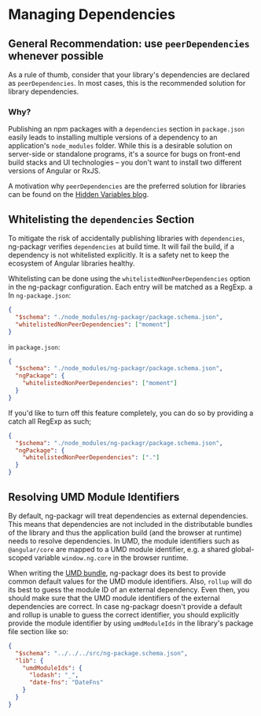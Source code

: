 # Managing Dependencies

## General Recommendation: use `peerDependencies` whenever possible

As a rule of thumb, consider that your library's dependencies are declared as `peerDependencies`.
In most cases, this is the recommended solution for library dependencies.

### Why?

Publishing an npm packages with a `dependencies` section in `package.json` easily leads to installing multiple versions of a dependency to an application's `node_modules` folder.
While this is a desirable solution on server-side or standalone programs, it's a source for bugs on front-end build stacks and UI technologies – you don't want to install two different versions of Angular or RxJS.

A motivation why `peerDependencies` are the preferred solution for libraries can be found on the [Hidden Variables blog](https://blog.domenic.me/peer-dependencies).

## Whitelisting the `dependencies` Section

To mitigate the risk of accidentally publishing libraries with `dependencies`, ng-packagr verifies `dependencies` at build time.
It will fail the build, if a dependency is not whitelisted explicitly.
It is a safety net to keep the ecosystem of Angular libraries healthy.

Whitelisting can be done using the `whitelistedNonPeerDependencies` option in the ng-packagr configuration. Each entry will be matched as a RegExp.
a
In `ng-package.json`:

```json
{
  "$schema": "./node_modules/ng-packagr/package.schema.json",
  "whitelistedNonPeerDependencies": ["moment"]
}
```

in `package.json`:

```json
{
  "$schema": "./node_modules/ng-packagr/package.schema.json",
  "ngPackage": {
    "whitelistedNonPeerDependencies": ["moment"]
  }
}
```

If you'd like to turn off this feature completely, you can do so by providing a catch all RegExp as such;

```json
{
  "$schema": "./node_modules/ng-packagr/package.schema.json",
  "ngPackage": {
    "whitelistedNonPeerDependencies": ["."]
  }
}
```

## Resolving UMD Module Identifiers

By default, ng-packagr will treat dependencies as external dependencies.
This means that dependencies are not included in the distributable bundles of the library and thus the application build (and the browser at runtime) needs to resolve dependencies.
In UMD, the module identifiers such as `@angular/core` are mapped to a UMD module identifier, e.g. a shared global-scoped variable `window.ng.core` in the browser runtime.

When writing the [UMD bundle](https://github.com/umdjs/umd), ng-packagr does its best to provide common default values for the UMD module identifiers.
Also, `rollup` will do its best to guess the module ID of an external dependency.
Even then, you should make sure that the UMD module identifiers of the external dependencies are correct.
In case ng-packagr doesn't provide a default and rollup is unable to guess the correct identifier, you should explicitly provide the module identifier by using `umdModuleIds` in the library's package file section like so:

```json
{
  "$schema": "../../../src/ng-package.schema.json",
  "lib": {
    "umdModuleIds": {
      "lodash": "_",
      "date-fns": "DateFns"
    }
  }
}
```
